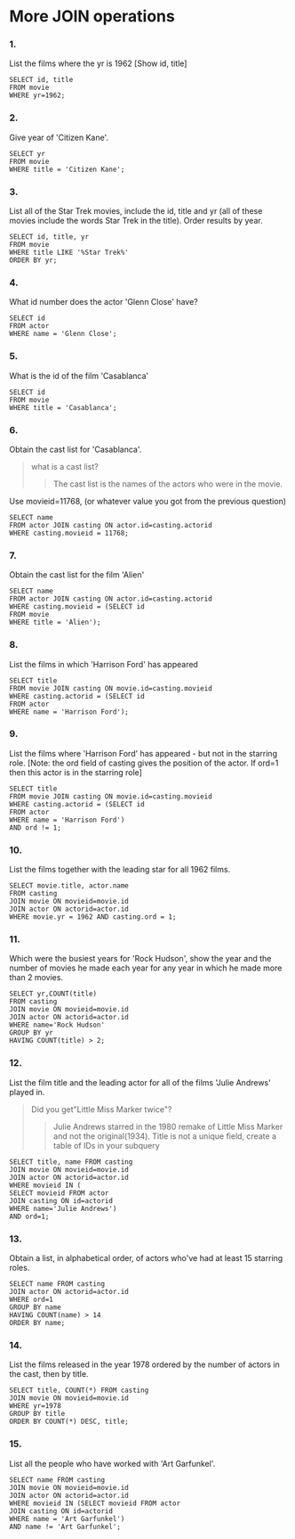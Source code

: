 # More JOIN operations

### 1.
List the films where the yr is 1962 [Show id, title]

```
SELECT id, title
FROM movie
WHERE yr=1962;
```

### 2.
Give year of 'Citizen Kane'.

```
SELECT yr
FROM movie
WHERE title = 'Citizen Kane';
```

### 3.
List all of the Star Trek movies, include the id, title and yr (all of these movies include the words Star Trek in the title). Order results by year.

```
SELECT id, title, yr
FROM movie
WHERE title LIKE '%Star Trek%'
ORDER BY yr;
```

### 4.
What id number does the actor 'Glenn Close' have?

```
SELECT id
FROM actor
WHERE name = 'Glenn Close';
```

### 5.
What is the id of the film 'Casablanca'

```
SELECT id
FROM movie
WHERE title = 'Casablanca';
```

### 6.
Obtain the cast list for 'Casablanca'.

> what is a cast list?
>> The cast list is the names of the actors who were in the movie.

Use movieid=11768, (or whatever value you got from the previous question)

```
SELECT name
FROM actor JOIN casting ON actor.id=casting.actorid
WHERE casting.movieid = 11768;
```

### 7.
Obtain the cast list for the film 'Alien'

```
SELECT name
FROM actor JOIN casting ON actor.id=casting.actorid
WHERE casting.movieid = (SELECT id
FROM movie
WHERE title = 'Alien');
```

### 8.
List the films in which 'Harrison Ford' has appeared

```
SELECT title
FROM movie JOIN casting ON movie.id=casting.movieid
WHERE casting.actorid = (SELECT id
FROM actor
WHERE name = 'Harrison Ford');
```

### 9.
List the films where 'Harrison Ford' has appeared - but not in the starring role. [Note: the ord field of casting gives the position of the actor. If ord=1 then this actor is in the starring role]

```
SELECT title
FROM movie JOIN casting ON movie.id=casting.movieid
WHERE casting.actorid = (SELECT id
FROM actor
WHERE name = 'Harrison Ford')
AND ord != 1;
```

### 10.
List the films together with the leading star for all 1962 films.

```
SELECT movie.title, actor.name
FROM casting
JOIN movie ON movieid=movie.id
JOIN actor ON actorid=actor.id
WHERE movie.yr = 1962 AND casting.ord = 1;
```

### 11.
Which were the busiest years for 'Rock Hudson', show the year and the number of movies he made each year for any year in which he made more than 2 movies.

```
SELECT yr,COUNT(title)
FROM casting
JOIN movie ON movieid=movie.id
JOIN actor ON actorid=actor.id
WHERE name='Rock Hudson'
GROUP BY yr
HAVING COUNT(title) > 2;
```

### 12.
List the film title and the leading actor for all of the films 'Julie Andrews' played in.

> Did you get"Little Miss Marker twice"?
>> Julie Andrews starred in the 1980 remake of Little Miss Marker and not the original(1934).
>> Title is not a unique field, create a table of IDs in your subquery

```
SELECT title, name FROM casting
JOIN movie ON movieid=movie.id
JOIN actor ON actorid=actor.id
WHERE movieid IN (
SELECT movieid FROM actor
JOIN casting ON id=actorid
WHERE name='Julie Andrews')
AND ord=1;
```

### 13.
Obtain a list, in alphabetical order, of actors who've had at least 15 starring roles.

```
SELECT name FROM casting
JOIN actor ON actorid=actor.id
WHERE ord=1
GROUP BY name
HAVING COUNT(name) > 14
ORDER BY name;
```

### 14.
List the films released in the year 1978 ordered by the number of actors in the cast, then by title.

```
SELECT title, COUNT(*) FROM casting
JOIN movie ON movieid=movie.id
WHERE yr=1978
GROUP BY title
ORDER BY COUNT(*) DESC, title;
```

### 15.
List all the people who have worked with 'Art Garfunkel'.

```
SELECT name FROM casting
JOIN movie ON movieid=movie.id
JOIN actor ON actorid=actor.id
WHERE movieid IN (SELECT movieid FROM actor
JOIN casting ON id=actorid
WHERE name = 'Art Garfunkel')
AND name != 'Art Garfunkel';
```

